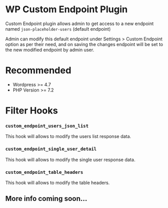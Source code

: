 # WP Custom Endpoint Plugin
Custom Endpoint plugin allows admin to get access to a new endpoint named `json-placeholder-users` (default endpoint)

Admin can modify this default endpoint under Settings > Custom Endpoint option as per their need, and on saving the changes endpoint will be set to the new modified endpoint by admin user.

# Recommended

 * Wordpress >= 4.7
 * PHP Version >= 7.2

# Filter Hooks
   ### `custom_endpoint_users_json_list`
   This hook will allows to modify the users list response data.
   
   ### `custom_endpoint_single_user_detail`
   This hook will allows to modify the single user response data.
   
   ### `custom_endpoint_table_headers`
   This hook will allows to modify the table headers.

## More info coming soon...
